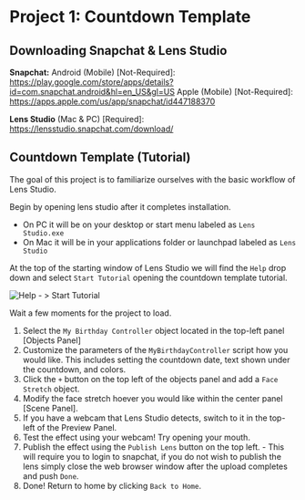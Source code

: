 # Project 1: Countdown Template
## Downloading Snapchat & Lens Studio
**Snapchat:**
Android (Mobile) [Not-Required]: https://play.google.com/store/apps/details?id=com.snapchat.android&hl=en_US&gl=US
Apple (Mobile) [Not-Required]: https://apps.apple.com/us/app/snapchat/id447188370

**Lens Studio** (Mac & PC) [Required]: https://lensstudio.snapchat.com/download/

##  Countdown Template (Tutorial)
The goal of this project is to familiarize ourselves with the basic workflow of Lens Studio.

Begin by opening lens studio after it completes installation.
- On PC it will be on your desktop or start menu labeled as `Lens Studio.exe`
- On Mac it will be in your applications folder or launchpad labeled as `Lens Studio`

At the top of the starting window of Lens Studio we will find the `Help` drop down and select `Start Tutorial` opening the countdown template tutorial.

![Help - > Start Tutorial](https://i.imgur.com/cJjHOl6.png)

Wait a few moments for the project to load.

 1. Select the `My Birthday Controller` object located in the top-left panel [Objects Panel]
 2. Customize the parameters of the `MyBirthdayController` script how you would like. This includes setting the countdown date, text shown under the countdown, and colors.
 3. Click the `+` button on the top left of the objects panel and add a `Face Stretch` object.
 4. Modify the face stretch hoever you would like within the center panel [Scene Panel].
 5. If you have a webcam that Lens Studio detects, switch to it in the top-left of the Preview Panel.
 6. Test the effect using your webcam! Try opening your mouth.
 7. Publish the effect using the `Publish Lens` button on the top left.
		 - This will require you to login to snapchat, if you do not wish to publish the lens simply close the web browser window after the upload completes and push `Done`.
8. Done! Return to home by clicking `Back to Home`.
